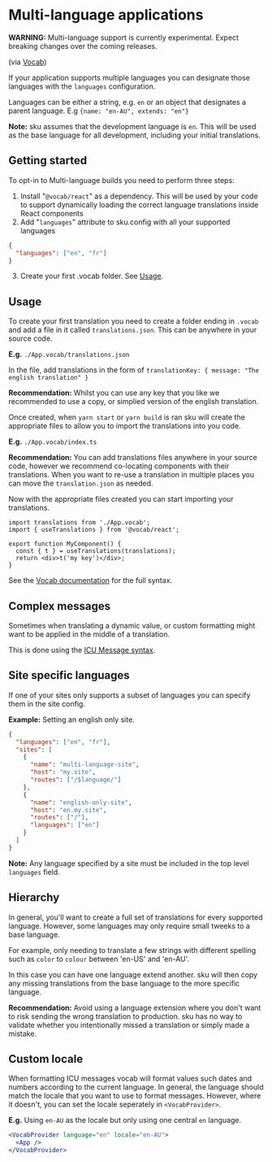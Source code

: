 # Multi-language applications

**WARNING:** Multi-language support is currently experimental. Expect breaking changes over the coming releases.

(via [Vocab](https://github.com/seek-oss/vocab))

If your application supports multiple languages you can designate those languages with the `languages` configuration.

Languages can be either a string, e.g. `en` or an object that designates a parent language. E.g `{name: "en-AU", extends: "en"}`

**Note:** sku assumes that the development language is `en`. This will be used as the base language for all development, including your initial translations.

## Getting started

To opt-in to Multi-language builds you need to perform three steps:

1. Install "`@vocab/react`" as a dependency.
   This will be used by your code to support dynamically loading the correct language translations inside React components
2. Add "`languages`" attribute to sku.config with all your supported languages

```json
{
  "languages": ["en", "fr"]
}
```

3. Create your first .vocab folder. See [Usage](#usage).

## Usage

To create your first translation you need to create a folder ending in `.vocab` and add a file in it called `translations.json`. This can be anywhere in your source code.

**E.g.** `./App.vocab/translations.json`

In the file, add translations in the form of `translationKey: { message: "The english translation" }`

**Recommendation:** Whilst you can use any key that you like we recommended to use a copy, or simplied version of the english translation.

Once created, when `yarn start` or `yarn build` is ran sku will create the appropriate files to allow you to import the translations into you code.

**E.g.** `./App.vocab/index.ts`

**Recommendation:** You can add translations files anywhere in your source code, however we recommend co-locating components with their translations. When you want to re-use a translation in multiple places you can move the `translation.json` as needed.

Now with the appropriate files created you can start importing your translations.

```tsx
import translations from './App.vocab';
import { useTranslations } from '@vocab/react';

export function MyComponent() {
  const { t } = useTranslations(translations);
  return <div>t('my key')</div>;
}
```

See the [Vocab documentation](https://github.com/seek-oss/vocab) for the full syntax.

## Complex messages

Sometimes when translating a dynamic value, or custom formatting might want to be applied in the middle of a translation.

This is done using the [ICU Message syntax](https://formatjs.io/docs/core-concepts/icu-syntax/).

## Site specific languages

If one of your sites only supports a subset of languages you can specify them in the site config.

**Example:** Setting an english only site.

```json
{
  "languages": ["en", "fr"],
  "sites": [
    {
      "name": "multi-language-site",
      "host": "my.site",
      "routes": ["/$language/"]
    },
    {
      "name": "english-only-site",
      "host": "en.my.site",
      "routes": ["/"],
      "languages": ["en"]
    }
  ]
}
```

**Note:** Any language specified by a site must be included in the top level `languages` field.

## Hierarchy

In general, you'll want to create a full set of translations for every supported language. However, some languages may only require small tweeks to a base language.

For example, only needing to translate a few strings with different spelling such as `color` to `colour` between 'en-US' and 'en-AU'.

In this case you can have one language extend another. sku will then copy any missing translations from the base language to the more specific language.

**Recommendation:** Avoid using a language extension where you don't want to risk sending the wrong translation to production. sku has no way to validate whether you intentionally missed a translation or simply made a mistake.

## Custom locale

When formatting ICU messages vocab will format values such dates and numbers according to the current language. In general, the language should match the locale that you want to use to format messages. However, where it doesn't, you can set the locale seperately in `<VocabProvider>`.

**E.g.** Using `en-AU` as the locale but only using one central `en` language.

```jsx
<VocabProvider language="en" locale="en-AU">
  <App />
</VocabProvider>
```
